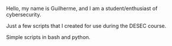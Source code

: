 Hello, my name is Guilherme, and I am a student/enthusiast of cybersecurity.

Just a few scripts that I created for use during the DESEC course.

Simple scripts in bash and python.
